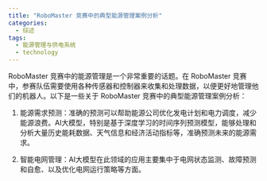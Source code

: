 ```yaml
---  
title: "RoboMaster 竞赛中的典型能源管理案例分析"  
categories:  
  - 综述
tags: 
  - 能源管理与供电系统 
  - technology  
---  
```


RoboMaster 竞赛中的能源管理是一个非常重要的话题。在 RoboMaster 竞赛中，参赛队伍需要使用各种传感器和控制器来收集和处理数据，以便更好地管理他们的机器人。以下是一些关于 RoboMaster 竞赛中的典型能源管理案例分析：

1. 能源需求预测：准确的预测可以帮助能源公司优化发电计划和电力调度，减少能源浪费。AI大模型，特别是基于深度学习的时间序列预测模型，能够处理和分析大量历史能耗数据、天气信息和经济活动指标等，准确预测未来的能源需求。

2. 智能电网管理：AI大模型在此领域的应用主要集中于电网状态监测、故障预测和自愈、以及优化电网运行策略等方面。 
